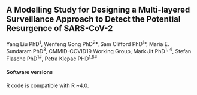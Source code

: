 ## A Modelling Study for Designing a Multi-layered Surveillance Approach to Detect the Potential Resurgence of SARS-CoV-2
Yang Liu PhD<sup>1</sup>, Wenfeng Gong PhD<sup>2</sup>\*, Sam Clifford PhD<sup>1</sup>\*, Maria E. Sundaram PhD<sup>3</sup>, CMMID-COVID19 Working Group, Mark Jit PhD<sup>1, 4</sup>, Stefan Flasche PhD<sup>1\#</sup>, Petra Klepac PHD<sup>1,5\#</sup>

#### Software versions
R code is compatible with R ~4.0. 